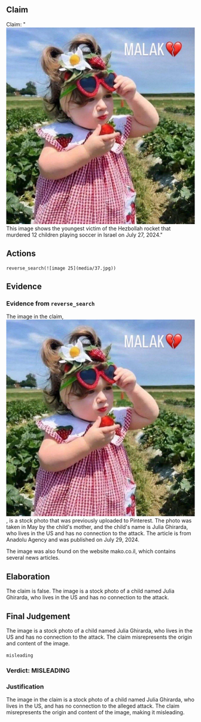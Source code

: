 ## Claim
Claim: "![image 25](media/37.jpg) This image shows the youngest victim of the Hezbollah rocket that murdered 12 children playing soccer in Israel on July 27, 2024."

## Actions
```
reverse_search(![image 25](media/37.jpg))
```

## Evidence
### Evidence from `reverse_search`
The image in the claim, ![image 25](media/37.jpg), is a stock photo that was previously uploaded to Pinterest. The photo was taken in May by the child's mother, and the child's name is Julia Ghirarda, who lives in the US and has no connection to the attack. The article is from Anadolu Agency and was published on July 29, 2024.

The image was also found on the website mako.co.il, which contains several news articles.


## Elaboration
The claim is false. The image is a stock photo of a child named Julia Ghirarda, who lives in the US and has no connection to the attack.


## Final Judgement
The image is a stock photo of a child named Julia Ghirarda, who lives in the US and has no connection to the attack. The claim misrepresents the origin and content of the image.

`misleading`

### Verdict: MISLEADING

### Justification
The image in the claim is a stock photo of a child named Julia Ghirarda, who lives in the US, and has no connection to the alleged attack. The claim misrepresents the origin and content of the image, making it misleading.
